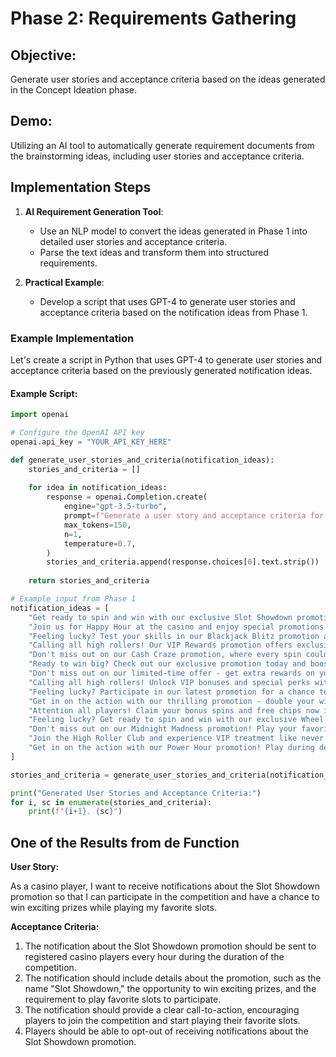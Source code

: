 # Phase 2: Requirements Gathering

## Objective:
Generate user stories and acceptance criteria based on the ideas generated in the Concept Ideation phase.

## Demo:
Utilizing an AI tool to automatically generate requirement documents from the brainstorming ideas, including user stories and acceptance criteria.

## Implementation Steps

1. **AI Requirement Generation Tool**:
   - Use an NLP model to convert the ideas generated in Phase 1 into detailed user stories and acceptance criteria.
   - Parse the text ideas and transform them into structured requirements.

2. **Practical Example**:
   - Develop a script that uses GPT-4 to generate user stories and acceptance criteria based on the notification ideas from Phase 1.

### Example Implementation

Let's create a script in Python that uses GPT-4 to generate user stories and acceptance criteria based on the previously generated notification ideas.

#### Example Script:

```python
import openai

# Configure the OpenAI API key
openai.api_key = "YOUR_API_KEY_HERE"

def generate_user_stories_and_criteria(notification_ideas):
    stories_and_criteria = []
    
    for idea in notification_ideas:
        response = openai.Completion.create(
            engine="gpt-3.5-turbo",
            prompt=f"Generate a user story and acceptance criteria for the following casino notification idea: {idea}",
            max_tokens=150,
            n=1,
            temperature=0.7,
        )
        stories_and_criteria.append(response.choices[0].text.strip())
    
    return stories_and_criteria

# Example input from Phase 1
notification_ideas = [
    "Get ready to spin and win with our exclusive Slot Showdown promotion! Play your favorite slots and compete for a chance to win exciting prizes every hour.",
    "Join us for Happy Hour at the casino and enjoy special promotions on drinks and games all night long! Cheers to winning big!",
    "Feeling lucky? Test your skills in our Blackjack Blitz promotion and take on the dealer for a chance to win cash prizes and bonus chips.",
    "Calling all high rollers! Our VIP Rewards promotion offers exclusive perks and benefits for our most valued players. Unlock premium rewards and enjoy the VIP treatment.",
    "Don't miss out on our Cash Craze promotion, where every spin could lead to a cash explosion! Play now",
    "Ready to win big? Check out our exclusive promotion today and boost your chances of hitting the jackpot!",
    "Don't miss out on our limited-time offer - get extra rewards on your favorite games when you play with us this week!",
    "Calling all high rollers! Unlock VIP bonuses and special perks with our premium promotion designed just for you.",
    "Feeling lucky? Participate in our latest promotion for a chance to win exciting prizes and cash rewards!",
    "Get in on the action with our thrilling promotion - double your winnings and experience the ultimate casino excitement!",
    "Attention all players! Claim your bonus spins and free chips now in our latest promotion - play more, win more!",
    "Feeling lucky? Get ready to spin and win with our exclusive Wheel of Fortune promotion! Claim your daily spin for a chance to win exciting prizes and bonuses.",
    "Don't miss out on our Midnight Madness promotion! Play your favorite games late into the night and unlock special bonuses and rewards.",
    "Join the High Roller Club and experience VIP treatment like never before! Enjoy personalized promotions, exclusive events, and luxurious perks reserved just for our elite players.",
    "Get in on the action with our Power Hour promotion! Play during designated hours to earn double points, cashback rewards, and entry into exclusive prize draws."
]

stories_and_criteria = generate_user_stories_and_criteria(notification_ideas)

print("Generated User Stories and Acceptance Criteria:")
for i, sc in enumerate(stories_and_criteria):
    print(f"{i+1}. {sc}")
```

## One of the Results from de Function

**User Story:**

As a casino player, I want to receive notifications about the Slot Showdown promotion so that I can participate in the competition and have a chance to win exciting prizes while playing my favorite slots.

**Acceptance Criteria:**
1. The notification about the Slot Showdown promotion should be sent to registered casino players every hour during the duration of the competition.
2. The notification should include details about the promotion, such as the name "Slot Showdown," the opportunity to win exciting prizes, and the requirement to play favorite slots to participate.
3. The notification should provide a clear call-to-action, encouraging players to join the competition and start playing their favorite slots.
4. Players should be able to opt-out of receiving notifications about the Slot Showdown promotion.
